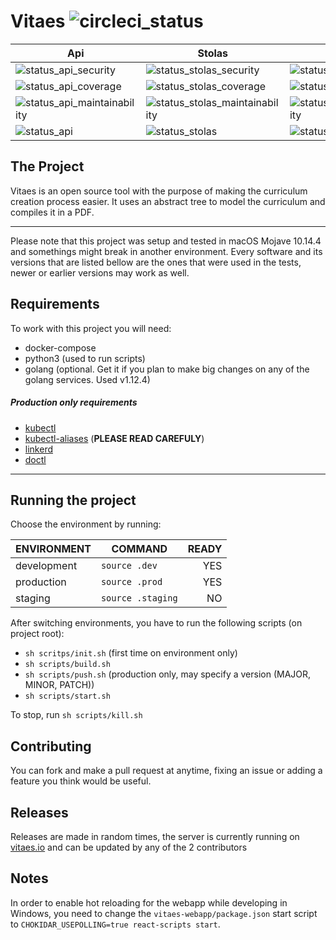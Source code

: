 # Vitaes ![circleci_status]

| Api                           | Stolas                           | logger                           | renderer                           | storage                           | webapp                           |
| ----------------------------- | -------------------------------- | -------------------------------- | ---------------------------------- | --------------------------------- | -------------------------------- |
| ![status_api_security]        | ![status_stolas_security]        | ![status_logger_security]        | ![status_renderer_security]        | ![status_storage_security]        | ![status_webapp_security]        |
| ![status_api_coverage]        | ![status_stolas_coverage]        | ![status_logger_coverage]        | ![status_renderer_coverage]        | ![status_storage_coverage]        | ![status_webapp_coverage]        |
| ![status_api_maintainability] | ![status_stolas_maintainability] | ![status_logger_maintainability] | ![status_renderer_maintainability] | ![status_storage_maintainability] | ![status_webapp_maintainability] |
| ![status_api]                 | ![status_stolas]                 | ![status_logger]                 | ![status_renderer]                 | ![status_storage]                 | ![status_webapp]                 |

## The Project
Vitaes is an open source tool with the purpose of making the curriculum creation process easier.
It uses an abstract tree to model the curriculum and compiles it in a PDF.

---
Please note that this project was setup and tested in macOS Mojave 10.14.4 and somethings might break in another environment.
Every software and its versions that are listed bellow are the ones that were used in the tests, newer or earlier versions may work as well.

## Requirements
To work with this project you will need:
- docker-compose
- python3 (used to run scripts)
- golang (optional. Get it if you plan to make big changes on any of the golang services. Used v1.12.4)

##### Production only requirements
- [kubectl](https://kubernetes.io/docs/tasks/tools/install-kubectl/)
- [kubectl-aliases](https://github.com/ahmetb/kubectl-aliases) (**PLEASE READ CAREFULY**)
- [linkerd](https://linkerd.io/2/getting-started/)
- [doctl](https://github.com/digitalocean/doctl)
---

## Running the project
Choose the environment by running:

| ENVIRONMENT | COMMAND           | READY |
| ----------- | ----------------- | ----: |
| development | `source .dev`     |   YES |
| production  | `source .prod`    |   YES |
| staging     | `source .staging` |    NO |

After switching environments, you have to run the following scripts (on project root):
- `sh scritps/init.sh` (first time on environment only)
- `sh scripts/build.sh`
- `sh scripts/push.sh` (production only, may specify a version (MAJOR, MINOR, PATCH))
- `sh scripts/start.sh`

To stop, run `sh scripts/kill.sh`

## Contributing
You can fork and make a pull request at anytime, fixing an issue or adding a feature you think would be useful.

## Releases
Releases are made in random times, the server is currently running on [vitaes.io](https://vitaes.io/) and can be updated by any of the 2 contributors 

## Notes
In order to enable hot reloading for the webapp while developing in Windows, you need to change the `vitaes-webapp/package.json` start script to `CHOKIDAR_USEPOLLING=true react-scripts start`.


[circleci_status]: https://circleci.com/gh/NeverDefineUs/vitaes/tree/master.svg?style=svg
[status_api]: https://sonarcloud.io/api/project_badges/measure?project=vitaes_api_module&metric=alert_status
[status_stolas]: https://sonarcloud.io/api/project_badges/measure?project=vitaes_stolas_module&metric=alert_status
[status_logger]: https://sonarcloud.io/api/project_badges/measure?project=vitaes_logger_module&metric=alert_status
[status_renderer]: https://sonarcloud.io/api/project_badges/measure?project=vitaes_renderer_module&metric=alert_status
[status_storage]: https://sonarcloud.io/api/project_badges/measure?project=vitaes_storage_module&metric=alert_status
[status_webapp]: https://sonarcloud.io/api/project_badges/measure?project=vitaes_webapp_module&metric=alert_status
[status_api_coverage]: https://sonarcloud.io/api/project_badges/measure?project=vitaes_api_module&metric=coverage
[status_stolas_coverage]: https://sonarcloud.io/api/project_badges/measure?project=vitaes_stolas_module&metric=coverage
[status_logger_coverage]: https://sonarcloud.io/api/project_badges/measure?project=vitaes_logger_module&metric=coverage
[status_renderer_coverage]: https://sonarcloud.io/api/project_badges/measure?project=vitaes_renderer_module&metric=coverage
[status_storage_coverage]: https://sonarcloud.io/api/project_badges/measure?project=vitaes_storage_module&metric=coverage
[status_webapp_coverage]: https://sonarcloud.io/api/project_badges/measure?project=vitaes_webapp_module&metric=coverage
[status_api_maintainability]: https://sonarcloud.io/api/project_badges/measure?project=vitaes_api_module&metric=sqale_rating
[status_stolas_maintainability]: https://sonarcloud.io/api/project_badges/measure?project=vitaes_stolas_module&metric=sqale_rating
[status_logger_maintainability]: https://sonarcloud.io/api/project_badges/measure?project=vitaes_logger_module&metric=sqale_rating
[status_renderer_maintainability]: https://sonarcloud.io/api/project_badges/measure?project=vitaes_renderer_module&metric=sqale_rating
[status_storage_maintainability]: https://sonarcloud.io/api/project_badges/measure?project=vitaes_storage_module&metric=sqale_rating
[status_webapp_maintainability]: https://sonarcloud.io/api/project_badges/measure?project=vitaes_webapp_module&metric=sqale_rating
[status_api_security]: https://sonarcloud.io/api/project_badges/measure?project=vitaes_api_module&metric=security_rating
[status_stolas_security]: https://sonarcloud.io/api/project_badges/measure?project=vitaes_stolas_module&metric=security_rating
[status_logger_security]: https://sonarcloud.io/api/project_badges/measure?project=vitaes_logger_module&metric=security_rating
[status_renderer_security]: https://sonarcloud.io/api/project_badges/measure?project=vitaes_renderer_module&metric=security_rating
[status_storage_security]: https://sonarcloud.io/api/project_badges/measure?project=vitaes_storage_module&metric=security_rating
[status_webapp_security]: https://sonarcloud.io/api/project_badges/measure?project=vitaes_webapp_module&metric=security_rating
